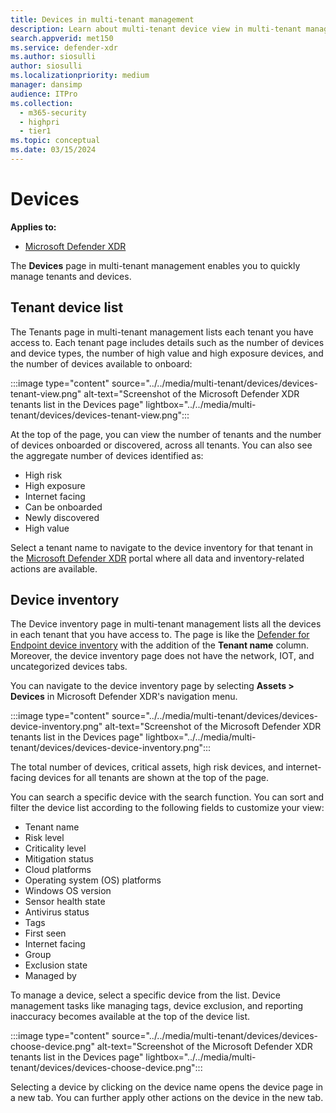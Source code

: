 ```yaml
---
title: Devices in multi-tenant management 
description: Learn about multi-tenant device view in multi-tenant management of the Microsoft Defender XDR 
search.appverid: met150
ms.service: defender-xdr
ms.author: siosulli
author: siosulli
ms.localizationpriority: medium
manager: dansimp
audience: ITPro
ms.collection: 
  - m365-security
  - highpri
  - tier1
ms.topic: conceptual
ms.date: 03/15/2024
---
```


# Devices

**Applies to:**

- [Microsoft Defender XDR](https://go.microsoft.com/fwlink/?linkid=2118804)

The **Devices** page in multi-tenant management enables you to quickly manage tenants and devices.

## Tenant device list

The Tenants page in multi-tenant management lists each tenant you have access to. Each tenant page includes details such as the number of devices and device types, the number of high value and high exposure devices, and the number of devices available to onboard:

   :::image type="content" source="../../media/multi-tenant/devices/devices-tenant-view.png" alt-text="Screenshot of the Microsoft Defender XDR tenants list in the Devices page" lightbox="../../media/multi-tenant/devices/devices-tenant-view.png":::

At the top of the page, you can view the number of tenants and the number of devices onboarded or discovered, across all tenants. You can also see the aggregate number of devices identified as:

- High risk
- High exposure
- Internet facing
- Can be onboarded
- Newly discovered
- High value

Select a tenant name to navigate to the device inventory for that tenant in the [Microsoft Defender XDR](https://security.microsoft.com/machines) portal where all data and inventory-related actions are available.

## Device inventory

The Device inventory page in multi-tenant management lists all the devices in each tenant that you have access to. The page is like the [Defender for Endpoint device inventory](../defender-endpoint/machines-view-overview.md) with the addition of the **Tenant name** column. Moreover, the device inventory page does not have the network, IOT, and uncategorized devices tabs.

You can navigate to the device inventory page by selecting **Assets > Devices** in Microsoft Defender XDR's navigation menu.

   :::image type="content" source="../../media/multi-tenant/devices/devices-device-inventory.png" alt-text="Screenshot of the Microsoft Defender XDR tenants list in the Devices page" lightbox="../../media/multi-tenant/devices/devices-device-inventory.png":::

The total number of devices, critical assets, high risk devices, and internet-facing devices for all tenants are shown at the top of the page.

You can search a specific device with the search function. You can sort and filter the device list according to the following fields to customize your view:

- Tenant name
- Risk level
- Criticality level
- Mitigation status
- Cloud platforms
- Operating system (OS) platforms
- Windows OS version
- Sensor health state
- Antivirus status
- Tags
- First seen
- Internet facing
- Group
- Exclusion state
- Managed by 

To manage a device, select a specific device from the list. Device management tasks like managing tags, device exclusion, and reporting inaccuracy becomes available at the top of the device list.

   :::image type="content" source="../../media/multi-tenant/devices/devices-choose-device.png" alt-text="Screenshot of the Microsoft Defender XDR tenants list in the Devices page" lightbox="../../media/multi-tenant/devices/devices-choose-device.png":::

Selecting a device by clicking on the device name opens the device page in a new tab. You can further apply other actions on the device in the new tab.